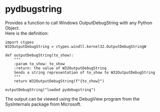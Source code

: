# pydbugstring

Provides a function to call Windows OutputDebugString with any Python Object.  
Here is the definition:

```
import ctypes
W32OutputDebugString = ctypes.windll.kernel32.OutputDebugStringW

def outputDebugString(to_show):
    """ 
    :param to_show: to_show
    :return: the value of W32OutputDebugString
    Sends a string representation of to_show to W32OutputDebugString 
    """
    return W32OutputDebugString(f"{to_show}")

outputDebugString("loaded pydebugstring")

```

The output can be viewed using the DebugView program from the SysInternals  package from Microsoft.



